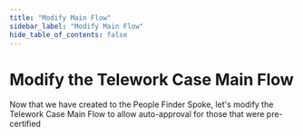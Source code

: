 ```yaml
---
title: "Modify Main Flow" 
sidebar_label: "Modify Main Flow"
hide_table_of_contents: false
---
```

# Modify the Telework Case Main Flow

Now that we have created to the People Finder Spoke, let's modify the Telework Case Main Flow to allow auto-approval for those that were pre-certified

